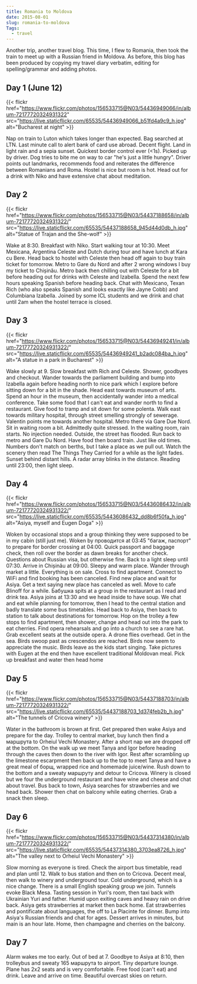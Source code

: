 ```yaml
---
title: Romania to Moldova
date: 2015-08-01
slug: romania-to-moldova
Tags:
  - travel
---
```


Another trip, another travel blog. This time, I flew to Romania, then took the train to meet up with a Russian friend in Moldova. As before, this blog has been produced by copying my travel diary verbatim, editing for spelling/grammar and adding photos.

<!--more-->

## Day 1 (June 12)

{{< flickr href="https://www.flickr.com/photos/156533715@N03/54436949066/in/album-72177720324931322" src="https://live.staticflickr.com/65535/54436949066_b51fd4a9c9_h.jpg" alt="Bucharest at night" >}}

Nap on train to Luton which takes longer than expected. Bag searched at LTN. Last minute call to alert bank of card use abroad. Decent flight. Land in light rain and a sepia sunset. Quickest border control ever (<1s). Picked up by driver. Dog tries to bite me on way to car "he's just a little hungry". Driver points out landmarks, recommends food and reiterates the difference between Romanians and Roma. Hostel is nice but room is hot. Head out for a drink with Niko and have extensive chat about meditation. 

## Day 2

{{< flickr href="https://www.flickr.com/photos/156533715@N03/54437188658/in/album-72177720324931322/" src="https://live.staticflickr.com/65535/54437188658_945d44d0db_h.jpg" alt="Statue of Trajan and the She-wolf" >}}

Wake at 8:30. Breakfast with Niko. Start walking tour at 10:30. Meet Mexicana, Argentina Celeste and Dutch during tour and have lunch at Kara cu Bere. Head back to hostel with Celeste then head off again to buy train ticket for tomorrow. Metro to Gare du Nord and after 2 wrong windows I buy my ticket to Chișinău. Metro back then chilling out with Celeste for a bit before heading out for drinks with Celeste and Izabella. Spend the next few hours speaking Spanish before heading back. Chat with Mexicano, Texan Rich (who also speaks Spanish and looks exactly like Jayne Cobb) and Columbiana Izabella. Joined by some ICL students and we drink and chat until 2am when the hostel terrace is closed. 

## Day 3

{{< flickr href="https://www.flickr.com/photos/156533715@N03/54436949241/in/album-72177720324931322/" src="https://live.staticflickr.com/65535/54436949241_b2adc084ba_h.jpg" alt="A statue in a park in Bucharest" >}}

Wake slowly at 9. Slow breakfast with Rich and Celeste. Shower, goodbyes and checkout. Wander towards the parliament building and bump into Izabella again before heading north to nice park which I explore before sitting down for a bit in the shade. Head east towards museum of arts. Spend an hour in the museum, then accidentally wander into a medical conference. Take some food that I can't eat and wander north to find a restaurant.  Give food to tramp and sit down for some polenta. Walk east towards military hospital, through street smelling strongly of sewerage. Valentin points me towards another hospital. Metro there via Gare Due Nord.  Sit in waiting room a bit. Admittedly quite stressed. In the waiting room, rain starts. No injection needed. Outside, the street has flooded. Run back to metro and Gare Du Nord. Have food then board train. Just like old times. Numbers don't match on berths, but I take a place as we pull out. Watch the scenery then read The Things They Carried for a while as the light fades. Sunset behind distant hills. A radar array blinks in the distance. Reading until 23:00, then light sleep. 

## Day 4

{{< flickr href="https://www.flickr.com/photos/156533715@N03/54436086432/in/album-72177720324931322/" src="https://live.staticflickr.com/65535/54436086432_dd8b6f50fa_h.jpg" alt="Asiya, myself and Eugen Doga" >}}

Woken by occasional stops and a group thinking they were supposed to be in my cabin (still just me). Woken by проводится at 03:45 "багаж, паспорт" to prepare for border crossing at 04:00. Quick passport and baggage check, then roll over the border as dawn breaks for another check. Questions about Russian visa, but otherwise fine. Back to a light sleep until 07:30. Arrive in Chișinău at 09:00. Sleepy and warm place. Wander through market a little. Everything is on sale. Cross to find apartment. Connect to WiFi and find booking has been canceled. Find new place and wait for Asiya. Get a text saying new place has canceled as well. Move to cafe Blinoff for a while. Бабушка spits at a group in the restaurant as I read and drink tea. Asiya joins at 13:30 and we head inside to have soup. We chat and eat while planning for tomorrow, then I head to the central station and badly translate some bus timetables. Head back to Asiya, then back to station to talk about destinations for tomorrow. Hop on the trolley a few stops to find apartment, then shower, change and head out into the park to eat cherries. Find opera rehearsals and go into a church to see a rare hat. Grab excellent seats at the outside opera. A drone flies overhead. Get in the sea. Birds swoop past as crescendos are reached. Birds now seem to appreciate the music. Birds leave as the kids start singing. Take pictures with Eugen at the end then have excellent traditional Moldovan meal. Pick up breakfast and water then head home 

## Day 5

{{< flickr href="https://www.flickr.com/photos/156533715@N03/54437188703/in/album-72177720324931322/" src="https://live.staticflickr.com/65535/54437188703_1d374feb2b_h.jpg" alt="The tunnels of Cricova winery" >}}

Water in the bathroom is brown at first. Get prepared then wake Asiya and prepare for the day. Trolley to central market, buy lunch then find a маршрута to Orheiul Vechi Monastery. After a short nap we are dropped off at the bottom. On the walk up we meet Tanya and Igor before heading through the caves then down to the river with Igor. Rest after scrambling up the limestone escarpment then back up to the top to meet Tanya and have a great meal of борщ, wrapped rice and homemade juice/wine. Rush down to the bottom and a sweaty маршруту and detour to Cricova. Winery is closed but we four the underground restaurant and have wine and cheese and chat about travel. Bus back to town, Asiya searches for strawberries and we head back. Shower then chat on balcony while eating cherries. Grab a snack then sleep. 

## Day 6

{{< flickr href="https://www.flickr.com/photos/156533715@N03/54437314380/in/album-72177720324931322/" src="https://live.staticflickr.com/65535/54437314380_3703ea8726_h.jpg" alt="The valley next to Orheiul Vechi Monastery" >}}

Slow morning as everyone is tired. Check the airport bus timetable, read and plan until 12. Walk to bus station and then on to Cricova. Decent meal, then walk to winery and underground tour. Cold underground, which is a nice change. There is a small English speaking group we join. Tunnels evoke Black Mesa. Tasting session in Yuri's room, then taxi back with Ukrainian Yuri and father. Humid upon exiting caves and heavy rain on drive back. Asiya gets strawberries at market then back home. Eat strawberries and pontificate about languages, the off to La Placinte for dinner. Bump into Asiya's Russian friends and chat for ages. Dessert arrives in minutes, but main is an hour late. Home, then champagne and cherries on the balcony. 

## Day 7

Alarm wakes me too early. Out of bed at 7. Goodbye to Asiya at 8:10, then trolleybus and sweaty 165 маршрута to airport. Tiny departure lounge. Plane has 2x2 seats and is very comfortable. Free food (can't eat) and drink. Leave and arrive on time. Beautiful overcast skies on return. 
